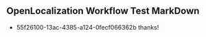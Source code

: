 ## OpenLocalization Workflow Test MarkDown
* 55f26100-13ac-4385-a124-0fecf066362b thanks!

<!--HONumber=Sep16_HO1-->


